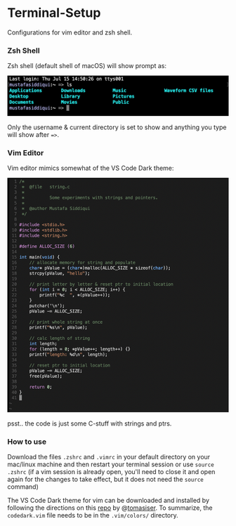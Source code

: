 # Terminal-Setup
Configurations for vim editor and zsh shell.

### Zsh Shell
Zsh shell (default shell of macOS) will show prompt as:

![prompt](https://github.com/mustafa-siddiqui/Terminal-Setup/blob/main/zsh_prompt.png)

Only the username & current directory is set to show and anything you type will show after `=>`.

### Vim Editor
Vim editor mimics somewhat of the VS Code Dark theme:

![vs_code](https://github.com/mustafa-siddiqui/Terminal-Setup/blob/main/vim_interface.png)

psst.. the code is just some C-stuff with strings and ptrs.

### How to use
Download the files `.zshrc` and `.vimrc` in your default directory on your mac/linux machine and then restart your terminal session or use `source .zshrc` (if a vim session is already open, you'll need to close it and open again for the changes to take effect, but it does not need the `source` command)

The VS Code Dark theme for vim can be downloaded and installed by following the directions on this [repo](https://github.com/tomasiser/vim-code-dark) by @[tomasiser](https://github.com/tomasiser). To summarize, the `codedark.vim` file needs to be in the `.vim/colors/` directory.

